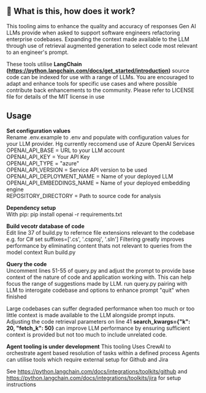 ## 🤔 What is this, how does it work?  
This tooling aims to enhance the quality and accuracy of responses Gen AI LLMs provide when asked to support software engineers refactoring enterprise codebases.
Expanding the context made available to the LLM through use of retrieval augmented generation to select code most relevant to an engineer's prompt.  

These tools utilise **LangChain (https://python.langchain.com/docs/get_started/introduction)** source code can be indexed for use with a range of LLMs.
You are encouraged to adapt and enhance tools for specific use cases and where possible contribute back enhancements to the community. Please refer to LICENSE file for details of the MIT license in use

## Usage
**Set configuration values**  
Rename .env.example to .env and populate with configuration values for your LLM provider. Hg currently reccomend use of Azure OpenAI Services    
OPENAI_API_BASE = URL to your LLM account  
OPENAI_API_KEY = Your API Key  
OPENAI_API_TYPE = "azure"  
OPENAI_API_VERSION = Service API version to be used  
OPENAI_API_DEPLOYMENT_NAME = Name of your deployed LLM  
OPENAI_API_EMBEDDINGS_NAME = Name of your deployed embedding engine  
REPOSITORY_DIRECTORY = Path to source code for analysis  

**Dependency setup**  
With pip:
pip install openai -r requirements.txt

**Build vecotr database of code**  
Edit line 37 of build.py to refernce file extensions relevant to the codebase e.g. for C# set suffixes=['.cs', '.csproj', '.sln']
Filtering greatly improves performance by eliminating content thats not relevant to queries from the model context
Run build.py

**Query the code**  
Uncomment lines 51-55 of query.py and adjust the prompt to provide base context of the nature of code and application working with. This can help focus the range of suggestions made by LLM.
run query.py pairing with LLM to interogate codebase and options to enhance
prompt "quit" when finished

Large codebases can suffer degraded performance when too much or too little context is made available to the LLM alongside prompt inputs.
Adjusting the code retrieval parameters on line 41  **search_kwargs={"k": 20, "fetch_k": 50}** can improve LLM performance by ensuring sufficient context is provided but not too much to include unrelated code.

**Agent tooling is under development**
This tooling Uses CrewAI to orchestrate agent based resolution of tasks within a defined process
Agents can utilise tools which require external setup for Github and Jira

See https://python.langchain.com/docs/integrations/toolkits/github and https://python.langchain.com/docs/integrations/toolkits/jira for setup instructions
